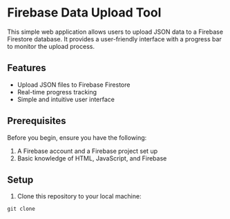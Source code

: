 # Firebase Data Upload Tool

This simple web application allows users to upload JSON data to a Firebase Firestore database. It provides a user-friendly interface with a progress bar to monitor the upload process.

## Features

- Upload JSON files to Firebase Firestore
- Real-time progress tracking
- Simple and intuitive user interface

## Prerequisites

Before you begin, ensure you have the following:

1. A Firebase account and a Firebase project set up
2. Basic knowledge of HTML, JavaScript, and Firebase

## Setup

1. Clone this repository to your local machine:
```
git clone 
